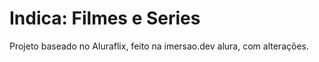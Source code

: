 # Indica: Filmes e Series
Projeto baseado no Aluraflix, feito na imersao.dev alura, com alterações.
